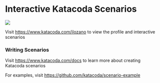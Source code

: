# Interactive Katacoda Scenarios

[![](http://shields.katacoda.com/katacoda/ilozano/count.svg)](https://www.katacoda.com/ilozano "Get your profile on Katacoda.com")

Visit https://www.katacoda.com/ilozano to view the profile and interactive scenarios

### Writing Scenarios
Visit https://www.katacoda.com/docs to learn more about creating Katacoda scenarios

For examples, visit https://github.com/katacoda/scenario-example
